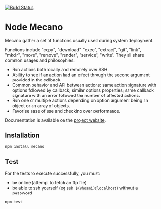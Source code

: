 [![Build Status](https://secure.travis-ci.org/wdavidw/node-mecano.png)](http://travis-ci.org/wdavidw/node-mecano)

Node Mecano
===========

Mecano gather a set of functions usually used during system deployment.

Functions include "copy", "download", "exec", "extract", "git", "link", "mkdir", "move", "remove", "render", "service", "write". They all share common usages and philosophies:   

*   Run actions both locally and remotely over SSH.   
*   Ability to see if an action had an effect 
through the second argument provided in the callback.   
*   Common behavior and API between actions: same
action signature with options followed by callback; similar 
options properties; same callback signature with an 
error followed the number of affected actions.   
*   Run one or multiple actions depending on option 
argument being an object or an array of objects.   
*   Favorise ease of use and checking over performance.   

Documentation is available on the [project website](http://www.adaltas.com/projects/node-mecano/).

Installation
------------

```bash
npm install mecano
```

Test
----

For the tests to execute successfully, you must:   

*   be online (attempt to fetch an ftp file)   
*   be able to ssh yourself (eg `ssh $(whoami)@localhost`) without a password   

```bash
npm test
```
